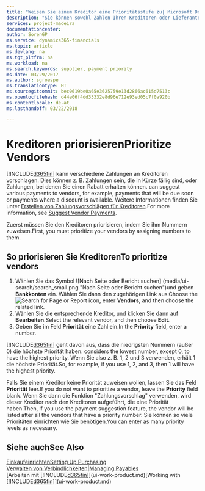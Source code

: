 ```yaml
---
title: "Weisen Sie einem Kreditor eine Prioritätsstufe zu| Microsoft Docs"
description: "Sie können sowohl Zahlen Ihren Kreditoren oder Lieferanten zuweisen, um sie zu priorisieren und Zahlungsvorschläge in Finance and Operations, Business edition zu erleichtern."
services: project-madeira
documentationcenter: 
author: SorenGP
ms.service: dynamics365-financials
ms.topic: article
ms.devlang: na
ms.tgt_pltfrm: na
ms.workload: na
ms.search.keywords: supplier, payment priority
ms.date: 03/29/2017
ms.author: sgroespe
ms.translationtype: HT
ms.sourcegitcommit: bec0619be0a65e3625759e13d2866ac615d7513c
ms.openlocfilehash: d44e06f4dd33332e8d96e712e93ed05c7f0a920b
ms.contentlocale: de-at
ms.lasthandoff: 03/22/2018

---
```

# <a name="prioritize-vendors"></a><span data-ttu-id="65bf5-103">Kreditoren priorisieren</span><span class="sxs-lookup"><span data-stu-id="65bf5-103">Prioritize Vendors</span></span>
[!INCLUDE[d365fin](includes/d365fin_md.md)]<span data-ttu-id="65bf5-104"> kann verschiedene Zahlungen an Kreditoren vorschlagen. Dies können z. B. Zahlungen sein, die in Kürze fällig sind, oder Zahlungen, bei denen Sie einen Rabatt erhalten können.</span><span class="sxs-lookup"><span data-stu-id="65bf5-104"> can suggest various payments to vendors, for example, payments that will be due soon or payments where a discount is available.</span></span> <span data-ttu-id="65bf5-105">Weitere Informationen finden Sie unter [Erstellen von Zahlungsvorschlägen für Kreditoren](payables-how-suggest-vendor-payments.md).</span><span class="sxs-lookup"><span data-stu-id="65bf5-105">For more information, see [Suggest Vendor Payments](payables-how-suggest-vendor-payments.md).</span></span>

<span data-ttu-id="65bf5-106">Zuerst müssen Sie den Kreditoren priorisieren, indem Sie ihm Nummern zuweisen.</span><span class="sxs-lookup"><span data-stu-id="65bf5-106">First, you must prioritize your vendors by assigning numbers to them.</span></span>

## <a name="to-prioritize-vendors"></a><span data-ttu-id="65bf5-107">So priorisieren Sie Kreditoren</span><span class="sxs-lookup"><span data-stu-id="65bf5-107">To prioritize vendors</span></span>
1. <span data-ttu-id="65bf5-108">Wählen Sie das Symbol ![Nach Seite oder Bericht suchen] (media/ui-search/search_small.png "Nach Seite oder Bericht suchen")und geben **Bankkonten** ein. Wählen Sie dann den zugehörigen Link aus.</span><span class="sxs-lookup"><span data-stu-id="65bf5-108">Choose the ![Search for Page or Report](media/ui-search/search_small.png "Search for Page or Report icon") icon, enter **Vendors**, and then choose the related link.</span></span>
2. <span data-ttu-id="65bf5-109">Wählen Sie die entsprechende Kreditor, und klicken Sie dann auf **Bearbeiten**.</span><span class="sxs-lookup"><span data-stu-id="65bf5-109">Select the relevant vendor, and then choose **Edit**.</span></span>
3. <span data-ttu-id="65bf5-110">Geben Sie im Feld **Priorität** eine Zahl ein.</span><span class="sxs-lookup"><span data-stu-id="65bf5-110">In the **Priority** field, enter a number.</span></span>

[!INCLUDE[d365fin](includes/d365fin_md.md)]<span data-ttu-id="65bf5-111"> geht davon aus, dass die niedrigsten Nummern (außer 0) die höchste Priorität haben.</span><span class="sxs-lookup"><span data-stu-id="65bf5-111"> considers the lowest number, except 0, to have the highest priority.</span></span> <span data-ttu-id="65bf5-112">Wenn Sie also z. B. 1, 2 und 3 verwenden, erhält 1 die höchste Priorität.</span><span class="sxs-lookup"><span data-stu-id="65bf5-112">So, for example, if you use 1, 2, and 3, then 1 will have the highest priority.</span></span>

<span data-ttu-id="65bf5-113">Falls Sie einem Kreditor keine Priorität zuweisen wollen, lassen Sie das Feld **Priorität** leer.</span><span class="sxs-lookup"><span data-stu-id="65bf5-113">If you do not want to prioritize a vendor, leave the **Priority** field blank.</span></span> <span data-ttu-id="65bf5-114">Wenn Sie dann die Funktion "Zahlungsvorschlag" verwenden, wird dieser Kreditor nach den Kreditoren aufgeführt, die eine Priorität haben.</span><span class="sxs-lookup"><span data-stu-id="65bf5-114">Then, if you use the payment suggestion feature, the vendor will be listed after all the vendors that have a priority number.</span></span> <span data-ttu-id="65bf5-115">Sie können so viele Prioritäten einrichten wie Sie benötigen.</span><span class="sxs-lookup"><span data-stu-id="65bf5-115">You can enter as many priority levels as necessary.</span></span>

## <a name="see-also"></a><span data-ttu-id="65bf5-116">Siehe auch</span><span class="sxs-lookup"><span data-stu-id="65bf5-116">See Also</span></span>
[<span data-ttu-id="65bf5-117">Einkaufeinrichten</span><span class="sxs-lookup"><span data-stu-id="65bf5-117">Setting Up Purchasing</span></span>](purchasing-setup-purchasing.md)  
[<span data-ttu-id="65bf5-118">Verwalten von Verbindlichkeiten|</span><span class="sxs-lookup"><span data-stu-id="65bf5-118">Managing Payables</span></span>](payables-manage-payables.md)  
<span data-ttu-id="65bf5-119">[Arbeiten mit [!INCLUDE[d365fin](includes/d365fin_md.md)]](ui-work-product.md)</span><span class="sxs-lookup"><span data-stu-id="65bf5-119">[Working with [!INCLUDE[d365fin](includes/d365fin_md.md)]](ui-work-product.md)</span></span>

